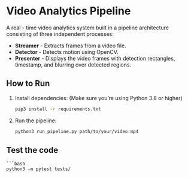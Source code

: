 # Video Analytics Pipeline

A real - time video analytics system built in a pipeline architecture consisting of three independent processes:

- **Streamer** - Extracts frames from a video file.
- **Detector** - Detects motion using OpenCV.
- **Presenter** - Displays the video frames with detection rectangles, timestamp, and blurring over detected regions.



## How to Run

1. Install dependencies:
(Make sure you’re using Python 3.8 or higher)

   ```bash
   pip3 install -r requirements.txt

2. Run the pipeline:

    ```bash
    python3 run_pipeline.py path/to/your/video.mp4

## Test the code

    ```bash
    python3 -m pytest tests/
